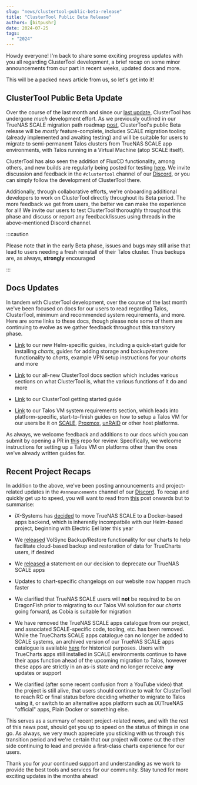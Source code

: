 ```yaml
---
slug: "news/clustertool-public-beta-release"
title: "ClusterTool Public Beta Release"
authors: [bitpushr]
date: 2024-07-25
tags:
  - "2024"
---
```


Howdy everyone! I'm back to share some exciting progress updates with you all regarding ClusterTool development, a brief recap on some minor announcements from our part in recent weeks, updated docs and more.

This will be a packed news article from us, so let's get into it!

## ClusterTool Public Beta Update

Over the course of the last month and since our [last update](/news/clustertool-public-alpha-release), ClusterTool has undergone *much* development effort. As we previously outlined in our TrueNAS SCALE migration path roadmap [post](/news/clustertool-update#clustertool-roadmap), ClusterTool's public Beta release will be *mostly* feature-complete, includes SCALE migration tooling (already implemented and awaiting testing) and will be suitable for users to migrate to semi-permanent Talos clusters from TrueNAS SCALE app environments, with Talos running in a Virtual Machine (atop SCALE itself).

ClusterTool has also seen the addition of FluxCD functionality, among others, and new builds are regularly being posted for testing [here](https://github.com/truecharts/clustertool-public/releases). We invite discussion and feedback in the `#clustertool` channel of our [Discord](https://discord.gg/tVsPTHWTtr), or you can simply follow the development of ClusterTool there.

Additionally, through collaborative efforts, we're onboarding additional developers to work on ClusterTool directly throughout its Beta period. The more feedback we get from users, the better we can make the experience for all! We invite our users to test ClusterTool thoroughly throughout this phase and discuss or report any feedback/issues using threads in the above-mentioned Discord channel.

:::caution

Please note that in the early Beta phase, issues and bugs may still arise that lead to users needing a fresh reinstall of their Talos cluster. Thus backups are, as always, **strongly** encouraged

:::

## Docs Updates

In tandem with ClusterTool development, over the course of the last month we've been focused on docs for our users to read regarding Talos, ClusterTool, minimum and recommended system requirements, and more. Here are some links to these docs, though please note some of them are continuing to evolve as we gather feedback throughout this transitory phase.

- [Link](/guides/) to our new Helm-specific guides, including a quick-start guide for installing *charts*, guides for adding storage and backup/restore functionality to *charts*, example VPN setup instructions for your *charts* and more

- [Link](/clustertool) to our all-new ClusterTool docs section which includes various sections on what ClusterTool is, what the various functions of it do and more

- [Link](/clustertool/getting-started) to our ClusterTool getting started guide

- [Link](/general/systemrequirements) to our Talos VM system requirements section, which leads into platform-specific, start-to-finish guides on how to setup a Talos VM for our users be it on [SCALE](/clustertool/virtual-machines/truenas-scale), [Proxmox](/clustertool/virtual-machines/proxmox), [unRAID](/clustertool/virtual-machines/unraid) or other host platforms.

As always, we welcome feedback and additions to our docs which you can submit by opening a PR in [this](https://github.com/truecharts/website) repo for review. Specifically, we welcome instructions for setting up a Talos VM on platforms other than the ones we've already written guides for.

## Recent Project Recaps

In addition to the above, we've been posting announcements and project-related updates in the `#announcements` channel of our [Discord](https://discord.gg/tVsPTHWTtr). To recap and quickly get up to speed, you will want to read from [this](https://discord.com/channels/830763548678291466/830763549156573216/1245385683921797161) post onwards but to summarise:

- iX-Systems has [decided](https://forums.truenas.com/t/the-future-of-electric-eel-and-apps/5409) to move TrueNAS SCALE to a Docker-based apps backend, which is inherently incompatbile with our Helm-based project, beginning with Electric Eel later this year

- We [released](/news/chart-backups-and-restores) VolSync Backup/Restore functionality for our charts to help facilitate cloud-based backup and restoration of data for TrueCharts users, if desired

- We [released](/news/scale-deprecation) a statement on our decision to deprecate our TrueNAS SCALE apps

- Updates to chart-specific changelogs on our website now happen much faster

- We clarified that TrueNAS SCALE users will **not** be required to be on DragonFish prior to migrating to our Talos VM solution for our *charts* going forward, as Cobia is suitable for migration

- We have removed the TrueNAS SCALE apps catalogue from our project, and associated SCALE-specific code, tooling, etc. has been removed. While the TrueCharts SCALE apps catalogue can no longer be added to SCALE systems, an archived version of our TrueNAS SCALE apps catalogue is available [here](https://github.com/truecharts/archive/tree/main/scale-catalog) for historical purposes. Users with TrueCharts apps still installed in SCALE environments continue to have their apps function ahead of the upcoming migration to Talos, however these apps are strictly in an as-is state and no longer receive **any** updates or support

- We clarified (after some recent confusion from a YouTube video) that the project is still alive, that users should continue to wait for ClusterTool to reach RC or final status before deciding whether to migrate to Talos using it, or switch to an alternative apps platform such as iX/TrueNAS "official" apps, Plain Docker or something else.

This serves as a summary of recent project-related news, and with the rest of this news post, should get you up to speed on the status of things in one go. As always, we very much appreciate you sticking with us through this transition period and we're certain that our project will come out the other side continuing to lead and provide a first-class charts experience for our users.

Thank you for your continued support and understanding as we work to provide the best tools and services for our community. Stay tuned for more exciting updates in the months ahead!

